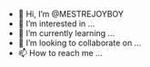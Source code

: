 - 👋 Hi, I’m @MESTREJOYBOY
- 👀 I’m interested in ...
- 🌱 I’m currently learning ...
- 💞️ I’m looking to collaborate on ...
- 📫 How to reach me ...

<!---
MESTREJOYBOY/MESTREJOYBOY is a ✨ special ✨ repository because its `README.md` (this file) appears on your GitHub profile.
You can click the Preview link to take a look at your changes.
--->
